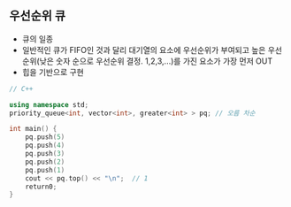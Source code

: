 ## 우선순위 큐

- 큐의 일종
- 일반적인 큐가 FIFO인 것과 달리 대기열의 요소에 우선순위가 부여되고 높은 우선순위(낮은 숫자 순으로 우선순위 결정. 1,2,3,...)를 가진 요소가 가장 먼저 OUT
- 힙을 기반으로 구현

```c++
// C++

using namespace std;
priority_queue<int, vector<int>, greater<int> > pq; // 오름 차순

int main() {
    pq.push(5)
    pq.push(4)
    pq.push(3)
    pq.push(2)
    pq.push(1)
    cout << pq.top() << "\n";  // 1
    return0;
}



```
